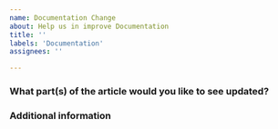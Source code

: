 ```yaml
---
name: Documentation Change
about: Help us in improve Documentation 
title: ''
labels: 'Documentation'
assignees: ''

---
```



### What part(s) of the article would you like to see updated?

<!-- Give as much detail as you can to help us understand the change you want to see. Why should the docs be changed? What use cases does it support? What is the expected outcome? -->

### Additional information

<!-- Add any other context or screenshots about the feature request here. -->
